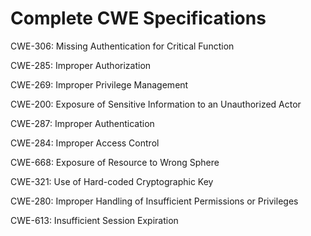 

# Complete CWE Specifications

CWE-306: Missing Authentication for Critical Function

CWE-285: Improper Authorization

CWE-269: Improper Privilege Management

CWE-200: Exposure of Sensitive Information to an Unauthorized Actor

CWE-287: Improper Authentication

CWE-284: Improper Access Control

CWE-668: Exposure of Resource to Wrong Sphere

CWE-321: Use of Hard-coded Cryptographic Key

CWE-280: Improper Handling of Insufficient Permissions or Privileges 

CWE-613: Insufficient Session Expiration